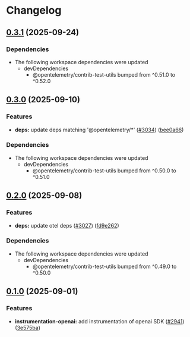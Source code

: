 <!-- markdownlint-disable MD007 MD034 -->
# Changelog

## [0.3.1](https://github.com/open-telemetry/opentelemetry-js-contrib/compare/instrumentation-openai-v0.3.0...instrumentation-openai-v0.3.1) (2025-09-24)


### Dependencies

* The following workspace dependencies were updated
  * devDependencies
    * @opentelemetry/contrib-test-utils bumped from ^0.51.0 to ^0.52.0

## [0.3.0](https://github.com/open-telemetry/opentelemetry-js-contrib/compare/instrumentation-openai-v0.2.0...instrumentation-openai-v0.3.0) (2025-09-10)


### Features

* **deps:** update deps matching '@opentelemetry/*' ([#3034](https://github.com/open-telemetry/opentelemetry-js-contrib/issues/3034)) ([bee0a66](https://github.com/open-telemetry/opentelemetry-js-contrib/commit/bee0a66ef825145fb1a9b172c3468ccf0c97a820))


### Dependencies

* The following workspace dependencies were updated
  * devDependencies
    * @opentelemetry/contrib-test-utils bumped from ^0.50.0 to ^0.51.0

## [0.2.0](https://github.com/open-telemetry/opentelemetry-js-contrib/compare/instrumentation-openai-v0.1.0...instrumentation-openai-v0.2.0) (2025-09-08)


### Features

* **deps:** update otel deps ([#3027](https://github.com/open-telemetry/opentelemetry-js-contrib/issues/3027)) ([fd9e262](https://github.com/open-telemetry/opentelemetry-js-contrib/commit/fd9e262fabf4e8fd8e246b8967892fa26442968a))


### Dependencies

* The following workspace dependencies were updated
  * devDependencies
    * @opentelemetry/contrib-test-utils bumped from ^0.49.0 to ^0.50.0

## [0.1.0](https://github.com/open-telemetry/opentelemetry-js-contrib/compare/instrumentation-openai-v0.0.1...instrumentation-openai-v0.1.0) (2025-09-01)


### Features

* **instrumentation-openai:** add instrumentation of openai SDK ([#2941](https://github.com/open-telemetry/opentelemetry-js-contrib/issues/2941)) ([3e575ba](https://github.com/open-telemetry/opentelemetry-js-contrib/commit/3e575ba431963545938e3a6627d26a33b251c15f))
